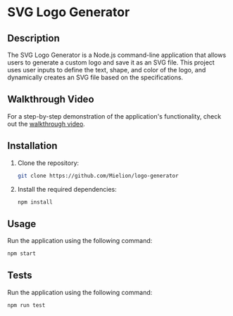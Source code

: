 # SVG Logo Generator

## Description
The SVG Logo Generator is a Node.js command-line application that allows users to generate a custom logo and save it as an SVG file. This project uses user inputs to define the text, shape, and color of the logo, and dynamically creates an SVG file based on the specifications.

## Walkthrough Video
For a step-by-step demonstration of the application's functionality, check out the [walkthrough video](https://drive.google.com/file/d/1WZn61uk91UFgZYCUBGlhOpFPxLQ-VS3G/view?usp=sharing).

## Installation
1. Clone the repository:
   ```bash
   git clone https://github.com/Mielion/logo-generator
2. Install the required dependencies:
   ```bash
   npm install


## Usage
Run the application using the following command:
  ```bash
  npm start
```

## Tests
Run the application using the following command:
   ```bash
   npm run test